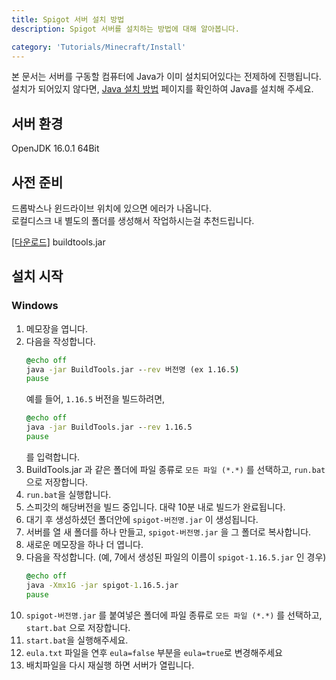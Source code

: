 ```yaml
---
title: Spigot 서버 설치 방법
description: Spigot 서버를 설치하는 방법에 대해 알아봅니다.

category: 'Tutorials/Minecraft/Install'
---
```


<alert type="warning">
    본 문서는 서버를 구동할 컴퓨터에 Java가 이미 설치되어있다는 전제하에 진행됩니다.<br>
    설치가 되어있지 않다면, <a href="/tutorials/minecraft/install-guide/java">Java 설치 방법</a> 페이지를 확인하여 Java를 설치해 주세요. 
</alert>


## 서버 환경
OpenJDK 16.0.1 64Bit

## 사전 준비
드롭박스나 윈드라이브 위치에 있으면 에러가 나옵니다.  
로컬디스크 내 별도의 폴더를 생성해서 작업하시는걸 추천드립니다.  

<a href="https://www.spigotmc.org/wiki/buildtools/ ">[다운로드]</a> buildtools.jar 

## 설치 시작
### Windows
1. 메모장을 엽니다.
2. 다음을 작성합니다.
    ```bat
    @echo off
    java -jar BuildTools.jar --rev 버전명 (ex 1.16.5)
    pause
    ```
    예를 들어, `1.16.5` 버전을 빌드하려면,  
    ```bat
    @echo off
    java -jar BuildTools.jar --rev 1.16.5
    pause
    ```  
    를 입력합니다.
3. BuildTools.jar 과 같은 폴더에 파일 종류로 `모든 파일 (*.*)` 를 선택하고, `run.bat` 으로 저장합니다.
4. `run.bat`을 실행합니다.
5. 스피갓의 해당버전을 빌드 중입니다. 대략 10분 내로 빌드가 완료됩니다.
6. 대기 후 생성하셨던 폴더안에 `spigot-버전명.jar` 이 생성됩니다.
7. 서버를 열 새 폴더를 하나 만들고, `spigot-버전명.jar` 을 그 폴더로 복사합니다.
8. 새로운 메모장을 하나 더 엽니다.
9. 다음을 작성합니다. (예, 7에서 생성된 파일의 이름이 `spigot-1.16.5.jar` 인 경우)
    ```bat
    @echo off
    java -Xmx1G -jar spigot-1.16.5.jar
    pause
    ```
10. `spigot-버전명.jar` 를 붙여넣은 폴더에 파일 종류로 `모든 파일 (*.*)` 를 선택하고, `start.bat` 으로 저장합니다.
11. `start.bat`을 실행해주세요.
12. `eula.txt` 파일을 연후 `eula=false` 부분을 `eula=true`로 변경해주세요
13. 배치파일을 다시 재실행 하면 서버가 열립니다.
